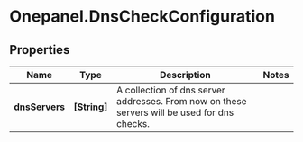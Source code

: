 # Onepanel.DnsCheckConfiguration

## Properties
Name | Type | Description | Notes
------------ | ------------- | ------------- | -------------
**dnsServers** | **[String]** | A collection of dns server addresses. From now on these servers will be used for dns checks. | 


